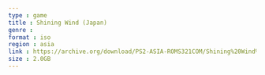 ```yaml
---
type : game
title : Shining Wind (Japan)
genre : 
format : iso
region : asia
link : https://archive.org/download/PS2-ASIA-ROMS321COM/Shining%20Wind%20%28Japan%29.7z
size : 2.0GB
---
```

